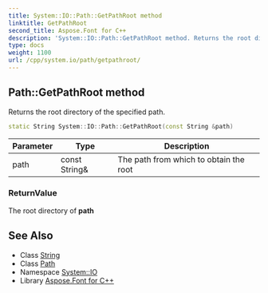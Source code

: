 ```yaml
---
title: System::IO::Path::GetPathRoot method
linktitle: GetPathRoot
second_title: Aspose.Font for C++
description: 'System::IO::Path::GetPathRoot method. Returns the root directory of the specified path in C++.'
type: docs
weight: 1100
url: /cpp/system.io/path/getpathroot/
---
```

## Path::GetPathRoot method


Returns the root directory of the specified path.

```cpp
static String System::IO::Path::GetPathRoot(const String &path)
```


| Parameter | Type | Description |
| --- | --- | --- |
| path | const String\& | The path from which to obtain the root |

### ReturnValue

The root directory of **path**

## See Also

* Class [String](../../../system/string/)
* Class [Path](../)
* Namespace [System::IO](../../)
* Library [Aspose.Font for C++](../../../)
